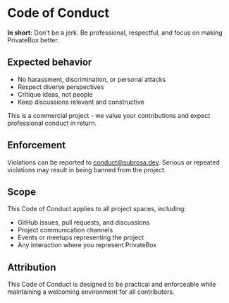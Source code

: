 # Code of Conduct

**In short:** Don't be a jerk. Be professional, respectful, and focus on making PrivateBox better.

## Expected behavior

- No harassment, discrimination, or personal attacks
- Respect diverse perspectives
- Critique ideas, not people
- Keep discussions relevant and constructive

This is a commercial project - we value your contributions and expect professional conduct in return.

## Enforcement

Violations can be reported to conduct@subrosa.dev. Serious or repeated violations may result in being banned from the project.

## Scope

This Code of Conduct applies to all project spaces, including:
- GitHub issues, pull requests, and discussions
- Project communication channels
- Events or meetups representing the project
- Any interaction where you represent PrivateBox

## Attribution

This Code of Conduct is designed to be practical and enforceable while maintaining a welcoming environment for all contributors.
